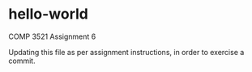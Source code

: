 # hello-world
COMP 3521 Assignment 6

Updating this file as per assignment instructions, in order to exercise a commit.
